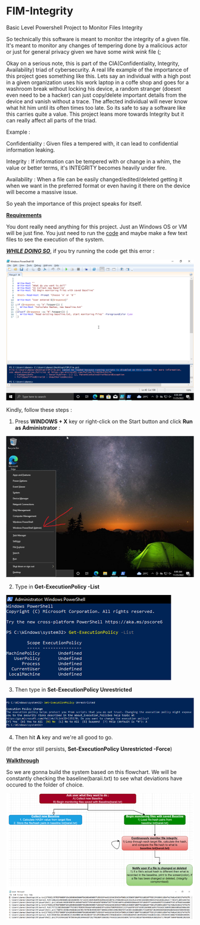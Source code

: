 # FIM-Integrity
Basic Level Powershell Project to Monitor Files Integrity

So technically this software is meant to monitor the integrity of a given file. It's meant to monitor any changes of tempering done by a malicious actor or just for general privacy given we have some *wink wink* file (;

Okay on a serious note, this is part of the CIA(Confidentiality, Integrity, Availability) triad of cybersecurity. A real life example of the importance of this project goes something like this. Lets say an individual with a high post in a given organization uses his work laptop in a coffe shop and goes for a washroom break without locking his device, a random stranger (doesnt even need to be a hacker) can just copy/delete important details from the device and vanish without a trace. The affected individual will never know what hit him until its often times too late. So its safe to say a software like this carries quite a value. This project leans more towards Integrity but it can really affect all parts of the triad. 

Example :

Confidentiality : Given files a tempered with, it can lead to confidential information leaking.

Integrity : If information can be tempered with or change in a whim, the value or better terms, it's INTEGRITY becomes heavily under fire. 

Availability : When a file can be easily changed/edited/deleted getting it when we want in the preferred format or even having it there on the device will become a massive issue.

So yeah the importance of this project speaks for itself.

<ins>**Requirements**</ins>

You dont really need anything for this project. Just an Windows OS or VM will be just fine. You just need to run the [code](https://github.com/Maverick1102/FIM-Integrity/blob/main/powershell.ps1) and maybe make a few text files to see the execution of the system.

<ins>***WHILE DOING SO***</ins>, if you try running the code get this error :

![](1.png)

Kindly, follow these steps :
1) Press **WINDOWS + X** key or right-click on the Start button and click **Run as Administrator** :

![](3.png)

2) Type in **Get-ExecutionPolicy -List**

![](2-1.png)

3) Then type in **Set-ExecutionPolicy Unrestricted**

![](2-2.png)

4) Then hit **A** key and we're all good to go.

(If the error still  persists, **Set-ExecutionPolicy Unrestricted -Force**)

<ins>**Walkthrough**</ins>

So we are gonna build the system based on this flowchart. We will be constantly checking the baseline(baraii.txt) to see what deviations have occured to the folder of choice. 

![](FIM.png)


